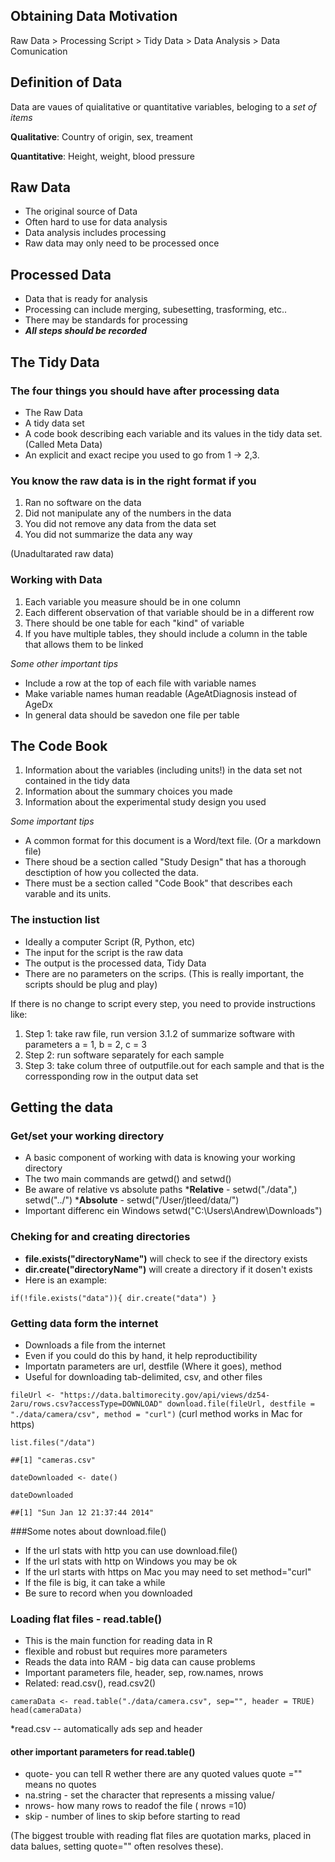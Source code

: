 ## Obtaining Data Motivation

Raw Data > Processing Script > Tidy Data > Data Analysis > Data Comunication

## Definition of Data
Data are vaues of quialitative or quantitative variables, beloging to a _set of items_

__Qualitative__: Country of origin, sex, treament

__Quantitative__: Height, weight, blood pressure

## Raw Data
  * The original source of Data
  * Often hard to use for data analysis
  * Data analysis includes processing
  * Raw data may only need to be processed once
  
## Processed Data
  * Data that is ready for analysis
  * Processing can include merging, subesetting, trasforming, etc..
  * There may be standards for processing
  * __*All steps should be recorded*__
  
  

## The Tidy Data

### The four things you should have after processing data
 * The Raw Data
 * A tidy data set
 * A code book describing each variable and its values in the tidy data set. (Called Meta Data)
 * An explicit and exact recipe you used to go from 1 -> 2,3.

### You know the raw data is in the right format if you
 1. Ran no software on the data
 2. Did not manipulate any of the numbers in the data
 3. You did not remove any data from the data set
 4. You did not summarize the data any way
 
(Unadultarated raw data)


### Working with Data
 1. Each variable you measure should be in one column
 2. Each different observation of that variable should be in a different row
 3. There should be one table for each "kind" of variable
 4. If you have multiple tables, they should include a column in the table that allows them to be linked
 
*Some other important tips*

 * Include a row at the top of each file with variable names
 * Make variable names human readable (AgeAtDiagnosis instead of AgeDx
 * In general data should be savedon one file per table
 
## The Code Book

 1. Information about the variables (including units!) in the data set not contained in the tidy data
 2. Information about the summary choices you made
 3. Information about the experimental study design you used
 

*Some important tips*

 * A common format for this document is a Word/text file. (Or a markdown file)
 * There shoud be a section called "Study Design" that has a thorough desctiption of how you collected the data.
 * There must be a section called "Code Book" that describes each varable and its units.


### The instuction list
 * Ideally a computer Script (R, Python, etc)
 * The input for the script is the raw data
 * The output is the processed data, Tidy Data
 * There are no parameters on the scrips. (This is really important, the scripts should be plug and play)
 
If there is no change to script every step, you need to provide instructions like:
 1. Step 1: take raw file, run version 3.1.2 of summarize software with parameters a = 1, b = 2, c = 3
 2. Step 2: run software separately for each sample
 3. Step 3: take colum three of outputfile.out for each sample and that is the corressponding row in the output data set


## Getting the data

### Get/set your working directory

 * A basic component of working with data is knowing your working directory
 * The two main commands are getwd() and setwd()
 * Be aware of relative vs absolute paths
  *__Relative__ - setwd("./data",) setwd("../")
  *__Absolute__ - setwd("/User/jtleed/data/")
 * Important differenc ein Windows setwd("C:\\Users\\Andrew\\Downloads")


### Cheking for and creating directories

 * __file.exists("directoryName")__ will check to see if the directory exists
 * __dir.create("directoryName")__ will create a directory if it dosen't exists
 * Here is an example:

`if(!file.exists("data")){
 dir.create("data")
}`

### Getting data form the internet
 * Downloads a file from the internet
 * Even if you could do this by hand, it help reproductibility
 * Importatn parameters are url, destfile (Where it goes), method
 * Useful for downloading tab-delimited, csv, and other files

`fileUrl <- "https://data.baltimorecity.gov/api/views/dz54-2aru/rows.csv?accessType=DOWNLOAD"
download.file(fileUrl, destfile = "./data/camera/csv", method = "curl")`
(curl method works in Mac for https)

`list.files("/data")`

`##[1] "cameras.csv"`

`dateDownloaded <- date()`

`dateDownloaded`

`##[1] "Sun Jan 12 21:37:44 2014"`

###Some notes about download.file()
 * If the url stats with http you can use download.file()
 * If the url stats with http on Windows you may be ok
 * If the url starts with https on Mac you may need to set method="curl"
 * If the file is big, it can take a while
 * Be sure to record when you downloaded

### Loading flat files - read.table()

 * This is the main function for reading data in R
 * flexible and robust but requires more parameters
 * Reads the data into RAM - big data can cause problems
 * Important parameters file, header, sep, row.names, nrows
 * Related: read.csv(), read.csv2()
 
 `cameraData <- read.table("./data/camera.csv", sep="", header = TRUE)`
 `head(cameraData)`
 
 *read.csv -- automatically ads sep and header
 
 #### other important parameters for read.table()
  * quote- you can tell R wether there are any quoted values quote ="" means no quotes
  * na.string - set the character that represents a missing value/
  * nrows- how many rows to readof the file ( nrows =10)
  * skip - number of lines to skip before starting to read
  
  (The biggest trouble with reading flat files are quotation marks,  placed in data balues, setting quote="" often resolves these).
 
 
